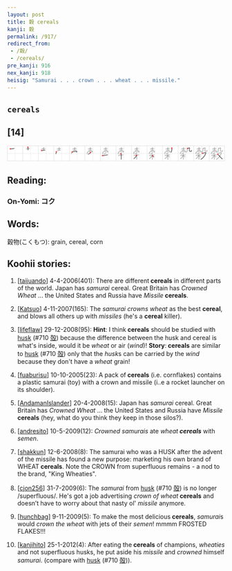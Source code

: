 ```yaml
---
layout: post
title: 穀 cereals
kanji: 穀
permalink: /917/
redirect_from:
 - /穀/
 - /cereals/
pre_kanji: 916
nex_kanji: 918
heisig: "Samurai . . . crown . . . wheat . . . missile."
---
```


## `cereals`

## [14]

<div class="stroke"><img src="../images/E7A980.png" /></div>

## Reading:

### On-Yomi: コク

## Words:

穀物(こくもつ): grain, cereal, corn

## Koohii stories:

1) [<a href="http://kanji.koohii.com/profile/taijuando">taijuando</a>] 4-4-2006(401): There are different<strong> cereals</strong> in different parts of the world. Japan has <em>samurai</em> cereal. Great Britain has <em>Crowned Wheat</em> ... the United States and Russia have <em>Missile</em><strong> cereals</strong>. 

2) [<a href="http://kanji.koohii.com/profile/Katsuo">Katsuo</a>] 4-11-2007(165): The <em>samurai crowns wheat</em> as the best <strong>cereal</strong>, and blows all others up with <em>missiles</em> (he&#039;s a <strong>cereal</strong> killer). 

3) [<a href="http://kanji.koohii.com/profile/lifeflaw">lifeflaw</a>] 29-12-2008(95): <strong>Hint</strong>: I think<strong> cereals</strong> should be studied with <a href="../710">husk</a> <span class="index">(#710 <a href="http://jisho.org/kanji/details/殻">殻</a>)</span> because the difference between the husk and cereal is what&#039;s inside, would it be <em>wheat</em> or air (<em>wind</em>)! <strong>Story</strong>:<strong> cereals</strong> are similar to <a href="../710">husk</a> <span class="index">(#710 <a href="http://jisho.org/kanji/details/殻">殻</a>)</span> only that the <em>husk</em>s can be carried by the <em>wind</em> because they don&#039;t have a <em>wheat</em> grain! 

4) [<a href="http://kanji.koohii.com/profile/fuaburisu">fuaburisu</a>] 10-10-2005(23): A pack of<strong> cereals</strong> (i.e. cornflakes) contains a plastic samurai (toy) with a crown and missile (i..e a rocket launcher on its shoulder). 

5) [<a href="http://kanji.koohii.com/profile/AndamanIslander">AndamanIslander</a>] 20-4-2008(15): Japan has <em>samurai</em> cereal. Great Britain has <em>Crowned Wheat</em> ... the United States and Russia have <em>Missile</em><strong> cereals</strong> (hey, what do you think they keep in those silos?). 

6) [<a href="http://kanji.koohii.com/profile/andresito">andresito</a>] 10-5-2009(12): <em>Crowned samurais</em> ate <em>wheat<strong> cereals</strong></em> with <em>semen</em>. 

7) [<a href="http://kanji.koohii.com/profile/shakkun">shakkun</a>] 12-6-2008(8): The samurai who was a HUSK after the advent of the missile has found a new purpose: marketing his own brand of WHEAT<strong> cereals</strong>. Note the CROWN from superfluous remains - a nod to the brand, &quot;King Wheaties&quot;. 

8) [<a href="http://kanji.koohii.com/profile/cjon256">cjon256</a>] 31-7-2009(6): The <em>samurai</em> from <a href="../710">husk</a> <span class="index">(#710 <a href="http://jisho.org/kanji/details/殻">殻</a>)</span> is no longer /superfluous/. He&#039;s got a job advertising <em>crown of wheat</em><strong> cereals</strong> and doesn’t have to worry about that nasty ol&#039; <em>missile</em> anymore. 

9) [<a href="http://kanji.koohii.com/profile/hunchbag">hunchbag</a>] 9-11-2009(5): To make the most delicious<strong> cereals</strong>, <em>samurai</em>s would <em>crown the wheat</em> with jets of their <em>semen</em>! mmmm FROSTED FLAKES!!! 

10) [<a href="http://kanji.koohii.com/profile/kanjihito">kanjihito</a>] 25-1-2012(4): After eating the<strong> cereals</strong> of champions, <em>wheaties</em> and not superfluous husks, he put aside his <em>missile</em> and <em>crowned</em> himself <em>samurai</em>. (compare with <a href="../710">husk</a> <span class="index">(#710 <a href="http://jisho.org/kanji/details/殻">殻</a>)</span>). 
